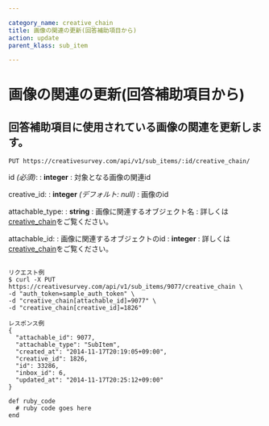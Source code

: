 ```yaml
---

category_name: creative_chain
title: 画像の関連の更新(回答補助項目から)
action: update
parent_klass: sub_item

---
```


# 画像の関連の更新(回答補助項目から)

## 回答補助項目に使用されている画像の関連を更新します。

`PUT https://creativesurvey.com/api/v1/sub_items/:id/creative_chain/`

id _(必須)_:
: __integer__
: 対象となる画像の関連id

creative_id:
: __integer__ _(デフォルト: null)_
: 画像のid

attachable_type:
: __string__
: 画像に関連するオブジェクト名
: 詳しくは[creative_chain](#creative_chain)をご覧ください。

attachable_id:
: 画像に関連するオブジェクトのid
: __integer__
: 詳しくは[creative_chain](#creative_chain)をご覧ください。

~~~

リクエスト例
$ curl -X PUT https://creativesurvey.com/api/v1/sub_items/9077/creative_chain \
-d "auth_token=sample_auth_token" \
-d "creative_chain[attachable_id]=9077" \
-d "creative_chain[creative_id]=1826"

レスポンス例
{
  "attachable_id": 9077,
  "attachable_type": "SubItem",
  "created_at": "2014-11-17T20:19:05+09:00",
  "creative_id": 1826,
  "id": 33286,
  "inbox_id": 6,
  "updated_at": "2014-11-17T20:25:12+09:00"
}

~~~

 
~~~
def ruby_code
  # ruby code goes here
end
~~~

　
　
